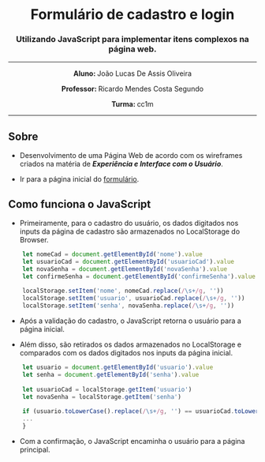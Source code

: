 <h1 align="center">Formulário de cadastro e login</h1>

<h3 align="center">Utilizando JavaScript para implementar itens complexos na página web.</h3>

---

<p align="center"><b>Aluno: </b>João Lucas De Assis Oliveira</p>

<p align="center"><b>Professor: </b>Ricardo Mendes Costa Segundo</p>

<p align="center"><b>Turma: </b>cc1m</p>

---

## Sobre

* Desenvolvimento de uma Página Web de acordo com os wireframes criados na matéria de ***Experiência e Interface com o Usuário***.

* Ir para a página inicial do [formulário](https://joaolucasassis.github.io/uvv_csw_1_cc1m/formulário_cadastro/home.html).

## Como funciona o JavaScript

* Primeiramente, para o cadastro do usuário, os dados digitados nos inputs da página de cadastro são armazenados no LocalStorage do Browser.

~~~javascript
    let nomeCad = document.getElementById('nome').value
    let usuarioCad = document.getElementById('usuarioCad').value
    let novaSenha = document.getElementById('novaSenha').value
    let confirmeSenha = document.getElementById('confirmeSenha').value
      
    localStorage.setItem('nome', nomeCad.replace(/\s+/g, ''))
    localStorage.setItem('usuario', usuarioCad.replace(/\s+/g, ''))
    localStorage.setItem('senha', novaSenha.replace(/\s+/g, ''))
~~~

* Após a validação do cadastro, o JavaScript retorna o usuário para a página inicial.

* Além disso, são retirados os dados armazenados no LocalStorage e comparados com os dados digitados nos inputs da página inicial.

~~~javascript
    let usuario = document.getElementById('usuario').value
    let senha = document.getElementById('senha').value
  
    let usuarioCad = localStorage.getItem('usuario')
    let novaSenha = localStorage.getItem('senha')
    
    if (usuario.toLowerCase().replace(/\s+/g, '') == usuarioCad.toLowerCase() && senha.replace(/\s+/g, '') == novaSenha) {
    ...
    }
~~~

* Com a confirmação, o JavaScript encaminha o usuário para a página principal.
